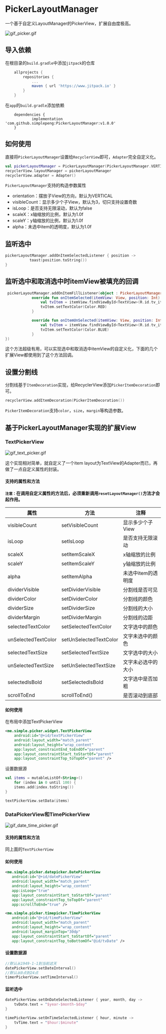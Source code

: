 # PickerLayoutManager

一个基于自定义LayoutManager的PickerView，扩展自由度极高。

![gif_picker.gif](https://i.loli.net/2020/09/07/RBNdOF64fsCuj5U.gif)

## 导入依赖

在根目录的`build.gradle`中添加`jitpack`的仓库

```groovy
	allprojects {
		repositories {
			...
			maven { url 'https://www.jitpack.io' }
		}
	}
```

在`app`的`build.gradle`添加依赖

```gr
	dependencies {
	        implementation 'com.github.simplepeng:PickerLayoutManager:v1.0.0'
	}
```

## 如何使用

直接将`PickerLayoutManager`设置给`RecyclerView`即可，`Adapter`完全自定义化。

```kotlin
val pickerLayoutManager = PickerLayoutManager(PickerLayoutManager.VERTICAL)
recyclerView.layoutManager = pickerLayoutManager
recyclerView.adapter = Adapter()
```

`PickerLayoutManager`支持的构造参数属性

* orientation：摆放子View的方向，默认为VERTICAL
* visibleCount：显示多少个子View，默认为3，切只支持设置奇数
* isLoop：是否支持无限滚动，默认为false
* scaleX：x轴缩放的比例，默认为1.0f
* scaleY：y轴缩放的比例，默认为1.0f
* alpha：未选中item的透明度，默认为1.0f

## 监听选中

```kotlin
pickerLayoutManager.addOnItemSelectedListener { position ->
           toast(position.toString()) 
}
```

## 监听选中和取消选中时itemView被填充的回调

```kotlin
 pickerLayoutManager.addOnItemFillListener(object : PickerLayoutManager.OnItemFillListener {
            override fun onItemSelected(itemView: View, position: Int) {
                val tvItem = itemView.findViewById<TextView>(R.id.tv_item)
                tvItem.setTextColor(Color.RED)
            }

            override fun onItemUnSelected(itemView: View, position: Int) {
                val tvItem = itemView.findViewById<TextView>(R.id.tv_item)
                tvItem.setTextColor(Color.BLUE)
            }
})       
```

这个方法超级有用，可以实现选中和取消选中itemView的自定义化，下面的几个扩展View都使用到了这个方法回调。

## 设置分割线

分割线基于`ItemDecoration`实现，给RecyclerView添加`PickerItemDecoration`即可。

```kotlin
recyclerView.addItemDecoration(PickerItemDecoration())
```

`PickerItemDecoration`支持`color`，`size`，`margin`等构造参数。

## 基于PickerLayoutManager实现的扩展View

### TextPickerView

![gif_text_picker.gif](https://i.loli.net/2020/09/07/pUMW5o4TKBGlY9R.gif)

这个实现相对简单，就自定义了一个item layout为TextView的Adapter而已，再做了一点自定义属性的封装。

#### 支持的属性和方法

**`注意：`在调用自定义属性的方法后，必须重新调用`resetLayoutManager()`方法才会起作用。**

| 属性        | 方法 | 注释 |
| ------------------- | ------------- | ---- |
| visibleCount        | setVisibleCount | 显示多少个子View |
| isLoop              | setIsLoop | 是否支持无限滚动 |
| scaleX              | setItemScaleX | x轴缩放的比例 |
| scaleY              | setItemScaleY | y轴缩放的比例 |
| alpha               | setItemAlpha | 未选中item的透明度 |
| dividerVisible      | setDividerVisible | 分割线是否可见 |
| dividerColor        | setDividerColor | 分割线的颜色 |
| dividerSize         | setDividerSize | 分割线的大小 |
| dividerMargin       | setDividerMargin | 分割线的边距 |
| selectedTextColor   | setSelectedTextColor | 文字选中的颜色 |
| unSelectedTextColor | setUnSelectedTextColor | 文字未选中的颜色 |
| selectedTextSize    | setSelectedTextSize | 文字选中的大小 |
| unSelectedTextSize  | setUnSelectedTextSize | 文字未必选中的大小 |
| selectedIsBold      | setSelectedIsBold | 文字选中是否加粗 |
| scrollToEnd         | scrollToEnd() | 是否滚动到底部 |

#### 如何使用

在布局中添加TextPickerView

```xml
<me.simple.picker.widget.TextPickerView
	android:id="@+id/textPickerView"
	android:layout_width="match_parent"
	android:layout_height="wrap_content"
	app:layout_constraintEnd_toEndOf="parent"
	app:layout_constraintStart_toStartOf="parent"
	app:layout_constraintTop_toTopOf="parent" />
```

设置数据源

```kotlin
val items = mutableListOf<String>()
	for (index in 0 until 100) {
	items.add(index.toString())
}

textPickerView.setData(items)
```

### DataPickerView和TimePickerView

![gif_date_time_picker.gif](https://i.loli.net/2020/09/07/vREh2qdQi1HpgYj.gif)

#### 支持的属性和方法

同上面的`TextPickerView`

#### 如何使用

```xml
<me.simple.picker.datepicker.DatePickerView
   android:id="@+id/datePickerView"
   android:layout_width="match_parent"
   android:layout_height="wrap_content"
   app:isLoop="true"
   app:layout_constraintStart_toStartOf="parent"
   app:layout_constraintTop_toTopOf="parent"
   app:scrollToEnd="true" />

<me.simple.picker.timepicker.TimePickerView
   android:id="@+id/timePickerView"
   android:layout_width="match_parent"
   android:layout_height="wrap_content"
   android:layout_marginTop="30dp"
   app:layout_constraintStart_toStartOf="parent"
   app:layout_constraintTop_toBottomOf="@id/tvDate" />
```

#### 设置数据源

```kotlin
//默认从1949-1-1到当前这天
datePickerView.setDateInterval()
//默认从0点到24点
timerPickerView.setTimeInterval()
```

#### 监听选中

```kotlin
datePickerView.setOnDateSelectedListener { year, month, day ->
	tvDate.text = "$year-$month-$day"
}

timePickerView.setOnTimeSelectedListener { hour, minute ->
	tvTime.text = "$hour:$minute"
}
```

